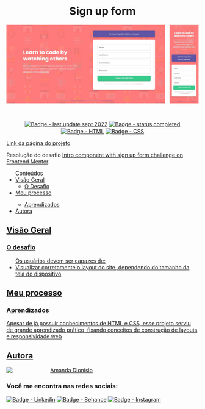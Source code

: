 <h1 align="center">Sign up form</h1>

<p align-items="center">
  <img src="./images/design-sem-nome.png" align="center" alt="Screenshot">
</p>  
</br>

<p align="center">
  <a href=""><img src="https://img.shields.io/badge/last%20update-sept%202022-blue" align="center" alt="Badge - last update sept 2022" /></a>
  <a href=""><img src="https://img.shields.io/badge/status-completed-green" align="center" alt="Badge - status completed" /></a>
  <a href=""><img src="https://img.shields.io/badge/HTML5-E34F26?style=for-the-badge&logo=html5&logoColor=white" align="center" alt="Badge - HTML" /></a>
  <a href=""><img src="https://img.shields.io/badge/CSS3-1572B6?style=for-the-badge&logo=css3&logoColor=white" align="center" alt="Badge - CSS" /></a>
</p>

<a href="https://amandafd.github.io/signup-form/" align="center">Link da página do projeto</a>



<p>Resolução do desafio <a href="https://www.frontendmentor.io/challenges/intro-component-with-signup-form-5cf91bd49edda32581d28fd1" alt="Link para o challenge">Intro component with sign up form challenge on Frontend Mentor</a>.</p> 

<ul>Conteúdos
  <li><a href="#overview">Visão Geral</a> 
    <ul><li><a href="#the-challenge">O Desafio</a></li></ul>
  </li>  
  <li><a href="#my-process">Meu processo</a></li>
    <ul><li><a href="#lessons-learned">Aprendizados</a></li></ul>
  </li>  
  <li><a href="#author">Autora</li>
</ul>

<h2 id="overview">Visão Geral</h2>

<h3 id="the-challenge">O desafio</h3>

<ul>Os usuários devem ser capazes de:
  <li>Visualizar corretamente o layout do site, dependendo do tamanho da tela do dispositivo</li>
</ul>  

<h2 id="my-process">Meu processo</h2>

<h3 id="lessons-learned">Aprendizados</h3>
<p>Apesar de já possuir conhecimentos de HTML e CSS, esse projeto serviu de grande aprendizado prático, fixando conceitos de construção de layouts e responsividade web</p>

<h2 id="author" align="left">Autora</h2>
<img align="left" src="https://avatars.githubusercontent.com/u/104245596?s=400&u=22dddd54d435db2df3c8f6e91c881be3cdc31170&v=4" width=115>
<a href="https://github.com/amandafd">Amanda Dionisio</a>
<h3 align="left">Você me encontra nas redes sociais:</h3>
<p align="left">
  <a href="https://www.linkedin.com/in/amanda-felipe-dionisio"><img src="https://img.shields.io/badge/LinkedIn-0077B5?style=for-the-badge&logo=linkedin&logoColor=white" alt="Badge - Linkedin" /></a>
  <a href="https://www.behance.net/amanda_dionisio"><img src="https://img.shields.io/badge/-Behance-blue?style=for-the-badge&logo=behance&logoColor=white" alt="Badge - Behance" /></a>
  <a href="https://www.instagram.com/guache_nin/"><img src="https://img.shields.io/badge/Instagram-E4405F?style=for-the-badge&logo=instagram&logoColor=white"  alt="Badge - Instagram" /></a>
</p>

